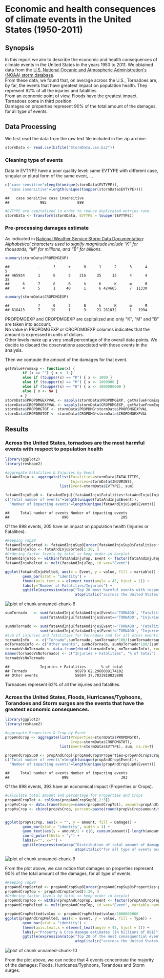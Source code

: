 Economic and health consequences of climate events in the United States (1950-2011)
========================================================

## Synopsis
In this report we aim to describe the economic and health consequences of climate events in the United States in the years 1950 to 2011. We obtained data from the [U.S. National Oceanic and Atmospheric Administration's (NOAA) storm database](https://d396qusza40orc.cloudfront.net/repdata%2Fdata%2FStormData.csv.bz2).  
From these data, we found that, on average across the U.S., Tornadoes are, by far, the events that have greatest impact on population health. They represent 62% of all the injuries and fatalities.  
From an economic point of view, Floods have the greatest impact. Tornadoes come in third position.  
Damages on properties represent 90% of the total amount of the damages, for all type of events.

## Data Processing
We first read the data from the raw text file included in the zip archive.

```r
stormData <- read.csv(bzfile("StormData.csv.bz2"))
```


### Cleaning type of events
Data in EVTYPE have a poor quality level: same EVTYPE with different case, singular or plural form of the same event, ...

```r
c("case sensitive"=length(unique(stormData$EVTYPE)), 
  "case insensitive"=length(unique(toupper(stormData$EVTYPE))))
```

```
##   case sensitive case insensitive 
##              985              898
```

```r
#EVTYPE are capitalized in order to reduce duplicated entries rate.
stormData <- transform(stormData, EVTYPE = toupper(EVTYPE))
```


### Pre-processing damages estimate
As indicated in [National Weather Service Storm Data Documentation](https://d396qusza40orc.cloudfront.net/repdata%2Fpeer2_doc%2Fpd01016005curr.pdf):  
*Alphabetical characters used to signify magnitude include “K” for thousands, “M” for millions, and “B” for billions.*

```r
summary(stormData$PROPDMGEXP)
```

```
##             -      ?      +      0      1      2      3      4      5 
## 465934      1      8      5    216     25     13      4      4     28 
##      6      7      8      B      h      H      K      m      M 
##      4      5      1     40      1      6 424665      7  11330
```

```r
summary(stormData$CROPDMGEXP)
```

```
##             ?      0      2      B      k      K      m      M 
## 618413      7     19      1      9     21 281832      1   1994
```

PROPDMGEXP and CROPDMGEXP are capitalized and only "K", "M" and "B" are taken into account.  
No value in PROPDMGEXP or CROPDMGEXP columns indicates that the amount is expressed in units of dollars.  
Other levels make up a very small percentage of the overall data points. We decide to discard the observations associated with those events in the analysis.


Then we compute the amount of the damages for that event.

```r
getValueFromExp <- function(x) {
        if (x == "") { x <- 1 }
        else if (toupper(x) == "K") { x <- 1000 }
        else if (toupper(x) == "M") { x <- 1000000 }
        else if (toupper(x) == "B") { x <- 1000000000 }
        else { x <- NA }
       x }
stormData$PROPDMGEXPVAL <- sapply(stormData$PROPDMGEXP, getValueFromExp)
stormData$CROPDMGEXPVAL <- sapply(stormData$CROPDMGEXP, getValueFromExp)  
stormData$PROPDMGTOT <- stormData$PROPDMG*stormData$PROPDMGEXPVAL
stormData$CROPDMGTOT <- stormData$CROPDMG*stormData$CROPDMGEXPVAL
```


## Results

### Across the United States, tornadoes are the most harmful events with respect to population health

```r
library(ggplot2)
library(reshape2)

#aggregate Fatalities & Injuries by Event
fataAndInju <- aggregate(list(Fatalities=stormData$FATALITIES, 
                              Injuries=stormData$INJURIES), 
                         list(Event=stormData$EVTYPE), sum)

fataAndInjuSup0 <- fataAndInju[(fataAndInju$Fatalities+fataAndInju$Injuries)>0, ]
c("Total number of events"=length(unique(fataAndInju$Event)), 
  "Number of impacting events"=length(unique(fataAndInjuSup0$Event)))
```

```
##     Total number of events Number of impacting events 
##                        898                        205
```

Of the 898 events, 205 have an impact on population health (Injuries or Fatalities).


```r
#Keeping Top20
fataAndInjuSorted <- fataAndInjuSup0[order(fataAndInjuSup0$Fatalities+fataAndInjuSup0$Injuries, decreasing=T),]
fataAndInjuTop <- fataAndInjuSorted[1:20, ]
#Ordering factor levels by total => keep order in barplot
fataAndInjuTop <- within(fataAndInjuTop, Event <- factor(fataAndInjuTop$Event, levels=fataAndInjuTop$Event))
fataAndInjuMelted <- melt(fataAndInjuTop, id.var="Event")

ggplot(fataAndInjuMelted, aes(x = Event, y = value, fill = variable)) + 
        geom_bar(stat = "identity") +
        theme(axis.text.x = element_text(angle = 45, hjust = 1)) +
        labs(y="Number of Fatalities/Injuries") +
        ggtitle(expression(atop("Top 20 most harmful events with respect to population health", 
                                atop(italic("accross the United States (1950-2011)"), ""))))
```

![plot of chunk unnamed-chunk-6](figure/unnamed-chunk-6.png) 



```r
sumTornado   <- sum(fataAndInju[fataAndInju$Event=='TORNADO', "Fatalities"])+
                sum(fataAndInju[fataAndInju$Event=='TORNADO', "Injuries"])

sumNoTornado <- sum(fataAndInju[fataAndInju$Event!='TORNADO', "Fatalities"])+
                sum(fataAndInju[fataAndInju$Event!='TORNADO', "Injuries"])
#Sum of injuries and fatalities for Tornadoes and for all other events
tornadoInfo   <- c("Tornado",sumTornado, sumTornado*100/(sumTornado+sumNoTornado))
noTornadoInfo <- c("Other events", sumNoTornado, sumNoTornado*100/(sumTornado+sumNoTornado))
tornadoVsNoTornado <- data.frame(rbind(tornadoInfo, noTornadoInfo), row.names=1)
names(tornadoVsNoTornado) <- c("Injuries + Fatalities", "% of total")
tornadoVsNoTornado
```

```
##              Injuries + Fatalities       % of total
## Tornado                      96979 62.2966089174102
## Other events                 58694 37.7033910825898
```

Tornadoes represent 62% of all the injuries and fatalities. 


### Across the United States, Floods, Hurricanes/Typhoons, Torandoes and Storm surges are the events that have the greatest economic consequences.

```r
library(ggplot2)
library(reshape2)

#aggregate Properties & Crop by Event
propAndCrop <- aggregate(list(Properties=stormData$PROPDMGTOT, 
                              Crops=stormData$CROPDMGTOT), 
                         list(Event=stormData$EVTYPE), sum, na.rm=T)

propAndCropSup0 <- propAndCrop[(propAndCrop$Properties+propAndCrop$Crop)>0, ]
c("Total number of events"=length(unique(propAndCrop$Event)), 
  "Number of impacting events"=length(unique(propAndCropSup0$Event)))
```

```
##     Total number of events Number of impacting events 
##                        898                        393
```

Of the 898 events, 393 have an economical impact (Properties or Crops).


```r
#Calculate total amount and percentage for Properties and Crops
propAndCropTot <- colSums(propAndCropSup0[,2:3])
propVsCrop <- data.frame(Damage=names(propAndCropTot), amount=propAndCropTot)
propVsCrop <- cbind(propVsCrop, percent=paste(round(propVsCrop$amount/sum(propVsCrop$amount), 3)*100,"%"))


ggplot(propVsCrop, aes(x = "", y = amount, fill = Damage)) + 
        geom_bar(stat = "identity", width = 1) + 
        geom_text(aes(y = amount/2 + c(0, cumsum(amount)[-length(amount)]), label = percent), size=8) +
        coord_polar(theta = "y") +
        labs(y="", x="") +
        ggtitle(expression(atop("Distribution of total amount of damages (in US$)", 
                                atop(italic("for all type of events accross the United States (1950-2011)"), ""))))
```

![plot of chunk unnamed-chunk-9](figure/unnamed-chunk-9.png) 

From the plot above, we can notice that damages on properties represent 90% of the total amount of the damages, for all type of events.



```r
#Keeping Top20
propAndCropSorted <- propAndCropSup0[order(propAndCropSup0$Properties+propAndCropSup0$Crop, decreasing=T),]
propAndCropTop <- propAndCropSorted[1:20, ]
#Ordering factor levels by total => keep order in barplot
propAndCropTop <- within(propAndCropTop, Event <- factor(propAndCropTop$Event, levels=propAndCropTop$Event))
propAndCropMelted <- melt(propAndCropTop, id.var="Event", variable.name="Type")

propAndCropMelted$value <- propAndCropMelted$value/1000000000
ggplot(propAndCropMelted, aes(x = Event, y = value, fill = Type)) + 
        geom_bar(stat = "identity") +
        theme(axis.text.x = element_text(angle = 45, hjust = 1)) +
        labs(y="Property & Crop damage estimates (in billions of US$)") +
        ggtitle(expression(atop("Top 20 of the most consequential events in economic terms", 
                                atop(italic("accross the United States (1950-2011)"), ""))))
```

![plot of chunk unnamed-chunk-10](figure/unnamed-chunk-10.png) 

From the plot above, we can notice that 4 events concentrate the majority of the damages: Floods, Hurricanes/Typhoons, Torandoes and Storm surges.
